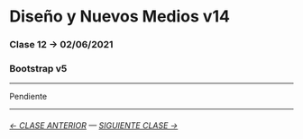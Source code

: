 # Diseño y Nuevos Medios v14 

### Clase 12 → 02/06/2021

### Bootstrap v5

- - - - - - -

Pendiente

- - - - - - - 

###### [← CLASE ANTERIOR](https://github.com/profesorfaco/dno037-2021/tree/main/clase-11) — [SIGUIENTE CLASE →](https://github.com/profesorfaco/dno037-2021/tree/main/clase-13)
